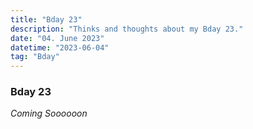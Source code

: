 ```yaml
---
title: "Bday 23"
description: "Thinks and thoughts about my Bday 23."
date: "04. June 2023"
datetime: "2023-06-04"
tag: "Bday"
---
```


### Bday 23
_Coming Soooooon_
